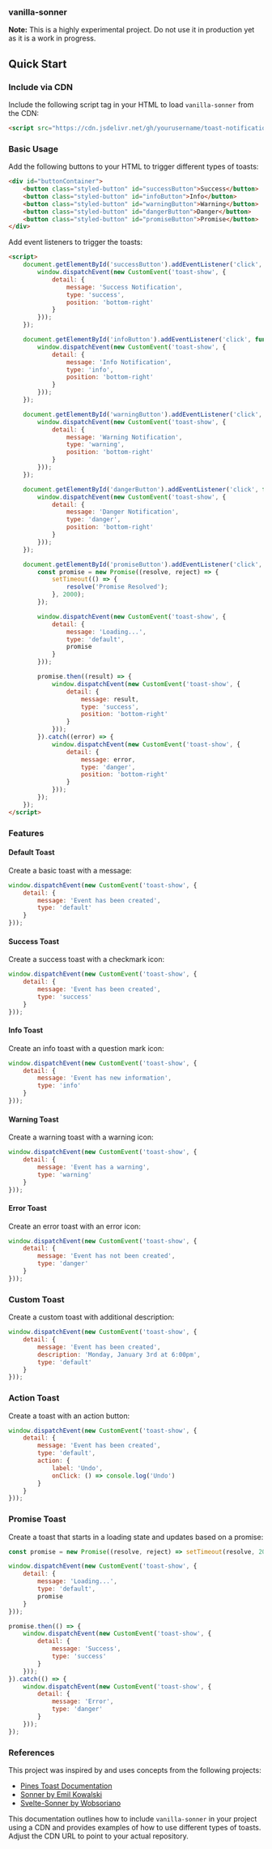 ### vanilla-sonner

**Note:** This is a highly experimental project. Do not use it in production yet as it is a work in progress.

## Quick Start

### Include via CDN

Include the following script tag in your HTML to load `vanilla-sonner` from the CDN:

```html
<script src="https://cdn.jsdelivr.net/gh/yourusername/toast-notifications@main/vanilla-sonner.js"></script>
```

### Basic Usage

Add the following buttons to your HTML to trigger different types of toasts:

```html
<div id="buttonContainer">
    <button class="styled-button" id="successButton">Success</button>
    <button class="styled-button" id="infoButton">Info</button>
    <button class="styled-button" id="warningButton">Warning</button>
    <button class="styled-button" id="dangerButton">Danger</button>
    <button class="styled-button" id="promiseButton">Promise</button>
</div>
```

Add event listeners to trigger the toasts:

```html
<script>
    document.getElementById('successButton').addEventListener('click', function () {
        window.dispatchEvent(new CustomEvent('toast-show', {
            detail: {
                message: 'Success Notification',
                type: 'success',
                position: 'bottom-right'
            }
        }));
    });

    document.getElementById('infoButton').addEventListener('click', function () {
        window.dispatchEvent(new CustomEvent('toast-show', {
            detail: {
                message: 'Info Notification',
                type: 'info',
                position: 'bottom-right'
            }
        }));
    });

    document.getElementById('warningButton').addEventListener('click', function () {
        window.dispatchEvent(new CustomEvent('toast-show', {
            detail: {
                message: 'Warning Notification',
                type: 'warning',
                position: 'bottom-right'
            }
        }));
    });

    document.getElementById('dangerButton').addEventListener('click', function () {
        window.dispatchEvent(new CustomEvent('toast-show', {
            detail: {
                message: 'Danger Notification',
                type: 'danger',
                position: 'bottom-right'
            }
        }));
    });

    document.getElementById('promiseButton').addEventListener('click', function () {
        const promise = new Promise((resolve, reject) => {
            setTimeout(() => {
                resolve('Promise Resolved');
            }, 2000);
        });

        window.dispatchEvent(new CustomEvent('toast-show', {
            detail: {
                message: 'Loading...',
                type: 'default',
                promise
            }
        }));

        promise.then((result) => {
            window.dispatchEvent(new CustomEvent('toast-show', {
                detail: {
                    message: result,
                    type: 'success',
                    position: 'bottom-right'
                }
            }));
        }).catch((error) => {
            window.dispatchEvent(new CustomEvent('toast-show', {
                detail: {
                    message: error,
                    type: 'danger',
                    position: 'bottom-right'
                }
            }));
        });
    });
</script>
```

### Features

#### Default Toast

Create a basic toast with a message:

```js
window.dispatchEvent(new CustomEvent('toast-show', {
    detail: {
        message: 'Event has been created',
        type: 'default'
    }
}));
```

#### Success Toast

Create a success toast with a checkmark icon:

```js
window.dispatchEvent(new CustomEvent('toast-show', {
    detail: {
        message: 'Event has been created',
        type: 'success'
    }
}));
```

#### Info Toast

Create an info toast with a question mark icon:

```js
window.dispatchEvent(new CustomEvent('toast-show', {
    detail: {
        message: 'Event has new information',
        type: 'info'
    }
}));
```

#### Warning Toast

Create a warning toast with a warning icon:

```js
window.dispatchEvent(new CustomEvent('toast-show', {
    detail: {
        message: 'Event has a warning',
        type: 'warning'
    }
}));
```

#### Error Toast

Create an error toast with an error icon:

```js
window.dispatchEvent(new CustomEvent('toast-show', {
    detail: {
        message: 'Event has not been created',
        type: 'danger'
    }
}));
```

### Custom Toast

Create a custom toast with additional description:

```js
window.dispatchEvent(new CustomEvent('toast-show', {
    detail: {
        message: 'Event has been created',
        description: 'Monday, January 3rd at 6:00pm',
        type: 'default'
    }
}));
```

### Action Toast

Create a toast with an action button:

```js
window.dispatchEvent(new CustomEvent('toast-show', {
    detail: {
        message: 'Event has been created',
        type: 'default',
        action: {
            label: 'Undo',
            onClick: () => console.log('Undo')
        }
    }
}));
```

### Promise Toast

Create a toast that starts in a loading state and updates based on a promise:

```js
const promise = new Promise((resolve, reject) => setTimeout(resolve, 2000));

window.dispatchEvent(new CustomEvent('toast-show', {
    detail: {
        message: 'Loading...',
        type: 'default',
        promise
    }
}));

promise.then(() => {
    window.dispatchEvent(new CustomEvent('toast-show', {
        detail: {
            message: 'Success',
            type: 'success'
        }
    }));
}).catch(() => {
    window.dispatchEvent(new CustomEvent('toast-show', {
        detail: {
            message: 'Error',
            type: 'danger'
        }
    }));
});
```

### References

This project was inspired by and uses concepts from the following projects:

- [Pines Toast Documentation](https://devdojo.com/pines/docs/toast)
- [Sonner by Emil Kowalski](https://github.com/emilkowalski/sonner)
- [Svelte-Sonner by Wobsoriano](https://github.com/wobsoriano/svelte-sonner)

This documentation outlines how to include `vanilla-sonner` in your project using a CDN and provides examples of how to use different types of toasts. Adjust the CDN URL to point to your actual repository.
